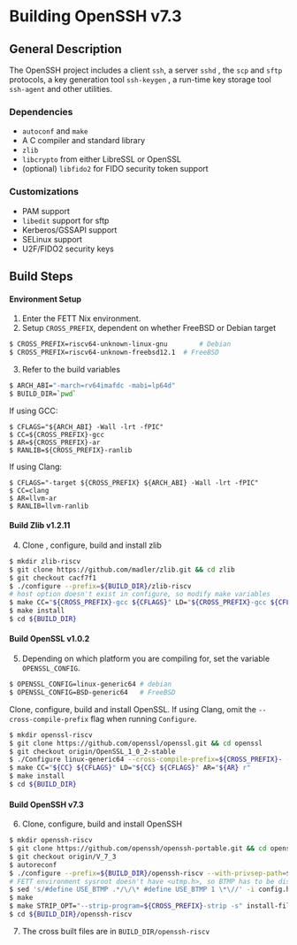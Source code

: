 # Building OpenSSH v7.3

## General Description

The OpenSSH project includes a client `ssh`, a server `sshd` , the `scp` and `sftp` protocols, a key generation tool `ssh-keygen` , a run-time key storage tool `ssh-agent` and other utilities. 

### Dependencies 

* `autoconf` and `make`
* A C compiler and standard library
* `zlib`
* `libcrypto` from either LibreSSL or OpenSSL
* (optional) `libfido2` for FIDO security token support

### Customizations

* PAM support
* `libedit` support for sftp
* Kerberos/GSSAPI support
* SELinux support
* U2F/FIDO2 security keys

## Build Steps

#### Environment Setup

1. Enter the FETT Nix environment.
2. Setup `CROSS_PREFIX`, dependent on whether FreeBSD or Debian target

```bash
$ CROSS_PREFIX=riscv64-unknown-linux-gnu 		# Debian
$ CROSS_PREFIX=riscv64-unknown-freebsd12.1 	# FreeBSD
```

3. Refer to the build variables

```bash
$ ARCH_ABI="-march=rv64imafdc -mabi=lp64d"	
$ BUILD_DIR=`pwd`
```

If using GCC:
```
$ CFLAGS="${ARCH_ABI} -Wall -lrt -fPIC"
$ CC=${CROSS_PREFIX}-gcc
$ AR=${CROSS_PREFIX}-ar
$ RANLIB=${CROSS_PREFIX}-ranlib
```
If using Clang:
```
$ CFLAGS="-target ${CROSS_PREFIX} ${ARCH_ABI} -Wall -lrt -fPIC"
$ CC=clang
$ AR=llvm-ar
$ RANLIB=llvm-ranlib
```

#### Build Zlib v1.2.11

4. Clone , configure, build and install zlib

```bash
$ mkdir zlib-riscv
$ git clone https://github.com/madler/zlib.git && cd zlib
$ git checkout cacf7f1
$ ./configure --prefix=${BUILD_DIR}/zlib-riscv 
# host option doesn't exist in configure, so modify make variables
$ make CC="${CROSS_PREFIX}-gcc ${CFLAGS}" LD="${CROSS_PREFIX}-gcc ${CFLAGS}" AR="${AR}" RANLIB="${RANLIB}" 
$ make install
$ cd ${BUILD_DIR}
```

#### Build OpenSSL v1.0.2

5. Depending on which platform you are compiling for, set the variable
   `OPENSSL_CONFIG`.

```bash
$ OPENSSL_CONFIG=linux-generic64 # debian
$ OPENSSL_CONFIG=BSD-generic64   # FreeBSD
```

Clone, configure, build and install OpenSSL. If using Clang, omit the
`--cross-compile-prefix` flag when running `Configure`.

```bash
$ mkdir openssl-riscv
$ git clone https://github.com/openssl/openssl.git && cd openssl
$ git checkout origin/OpenSSL_1_0_2-stable
$ ./Configure linux-generic64 --cross-compile-prefix=${CROSS_PREFIX}- --openssldir=${BUILD_DIR}/openssl-riscv 
$ make CC="${CC} ${CFLAGS}" LD="${CC} ${CFLAGS}" AR="${AR} r"
$ make install
$ cd ${BUILD_DIR}
```

#### Build OpenSSH v7.3

6. Clone, configure, build and install OpenSSH

```bash
$ mkdir openssh-riscv
$ git clone https://github.com/openssh/openssh-portable.git && cd openssh-portable
$ git checkout origin/V_7_3
$ autoreconf
$ ./configure --prefix=${BUILD_DIR}/openssh-riscv --with-privsep-path=${BUILD_DIR}/openssh-riscv/var/empty --host=${CROSS_PREFIX} --with-libs --with-zlib=${BUILD_DIR}/zlib-riscv --with-ssl-dir=${BUILD_DIR}/openssl-riscv --disable-etc-default-login CC="${CC} ${CFLAGS}" LD="${CROSS_PREFIX}-gcc ${CFLAGS}" AR="${AR}" RANLIB="${RANLIB}"
# FETT environment sysroot doesn't have <utmp.h>, so BTMP has to be disabled in config.h
$ sed 's/#define USE_BTMP .*/\/\* #define USE_BTMP 1 \*\//' -i config.h
$ make
$ make STRIP_OPT="--strip-program=${CROSS_PREFIX}-strip -s" install-files
$ cd ${BUILD_DIR}/openssh-riscv
```

7. The cross built files are in `BUILD_DIR/openssh-riscv`
